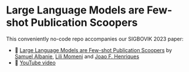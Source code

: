 # Large Language Models are Few-shot Publication Scoopers

This conveniently no-code repo accompanies our SIGBOVIK 2023 paper:

- :page_facing_up: [Large Language Models are Few-shot Publication Scoopers](https://samuelalbanie.com/files/SIGBOVIK23-LLMs_are_Efficient_Publication_Scoopers.pdf) by [Samuel Albanie](https://samuelalbanie.com/), [Lili Momeni](https://www.robots.ox.ac.uk/~liliane/) and [Joao F. Henriques](https://www.robots.ox.ac.uk/~joao/)
- :movie_camera: [YouTube video](https://youtu.be/_X-cBA7U-fk)
